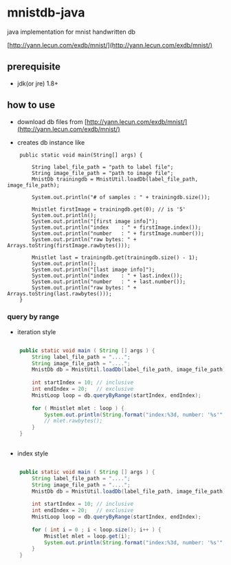 # mnistdb-java
java implementation for mnist handwritten db

[http://yann.lecun.com/exdb/mnist/](http://yann.lecun.com/exdb/mnist/)

## prerequisite

* jdk(or jre) 1.8+

## how to use

* download db files from [http://yann.lecun.com/exdb/mnist/](http://yann.lecun.com/exdb/mnist/)

* creates db instance like


```
    public static void main(String[] args) {
        
        String label_file_path = "path to label file";
        String image_file_path = "path to image file";
        MnistDb trainingdb = MnistUtil.loadDb(label_file_path, image_file_path);
        
        System.out.println("# of samples : " + trainingdb.size());
        
        Mnistlet firstImage = trainingdb.get(0); // is '5'
        System.out.println();
        System.out.println("[first image info]");
        System.out.println("index    : " + firstImage.index());
        System.out.println("number   : " + firstImage.number());
        System.out.println("raw bytes: " + Arrays.toString(firstImage.rawbytes()));
        
        Mnistlet last = trainingdb.get(trainingdb.size() - 1);
        System.out.println();
        System.out.println("[last image info]");
        System.out.println("index    : " + last.index());
        System.out.println("number   : " + last.number());
        System.out.println("raw bytes: " + Arrays.toString(last.rawbytes()));
    }
```    
    
### query by range

* iteration style

```java

    public static void main ( String [] args ) {
        String label_file_path = "....";
        String image_file_path = "....";
        MnistDb db = MnistUtil.loadDb(label_file_path, image_file_path);
        
        int startIndex = 10; // inclusive
        int endIndex = 20;   // exclusive
        MnistLoop loop = db.queryByRange(startIndex, endIndex);
        
        for ( Mnistlet mlet : loop ) {
            System.out.println(String.format("index:%3d, number: '%s'", mlet.index(), mlet.number()));
            // mlet.rawbytes();
        }
    }
    
```

* index style

```java

    public static void main ( String [] args ) {
        String label_file_path = "....";
        String image_file_path = "....";
        MnistDb db = MnistUtil.loadDb(label_file_path, image_file_path);
        
        int startIndex = 10; // inclusive
        int endIndex = 20;   // exclusive
        MnistLoop loop = db.queryByRange(startIndex, endIndex);
        
        for ( int i = 0 ; i < loop.size(); i++ ) {
            Mnistlet mlet = loop.get(i);
            System.out.println(String.format("index:%3d, number: '%s'", mlet.index(), mlet.number()));
        }
    }
    
```

